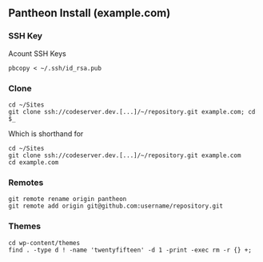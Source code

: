 ## Pantheon Install (example.com)

### SSH Key
Acount SSH Keys
```shell
pbcopy < ~/.ssh/id_rsa.pub
```

### Clone
```shell
cd ~/Sites
git clone ssh://codeserver.dev.[...]/~/repository.git example.com; cd $_
```
Which is shorthand for
```shell
cd ~/Sites
git clone ssh://codeserver.dev.[...]/~/repository.git example.com
cd example.com
```

### Remotes
```shell
git remote rename origin pantheon
git remote add origin git@github.com:username/repository.git
```

### Themes
```shell
cd wp-content/themes
find . -type d ! -name 'twentyfifteen' -d 1 -print -exec rm -r {} +;
```
